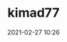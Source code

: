 ---
# FILENAME : please use your OpenClassrooms's name, available in your url.
# Example: https://openclassrooms.com/membres/celinemartinet
# must be the name of your file. If file name is celinemartinet.md, title is celinemartinet.
# lowercase, no blank space, Capital case or special character.
title: kimad77
# First name or full name
name: kimad77
date: 2021-02-27 10:26
# One line.
# If you need more space, go to the next line and add 4 spaces on the left, as in 'description'.
objective: devenir developpeur appplication ios.
short_description: faire une reconversion de developpeur d application iOS et par la suite devenir freelance.
# Ne modifiez pas le paramètre 'template', seulement la description
template: students
description: en reconversion en développement d'applications ios.
# image must be located in content/images/students
# name should be the same as this file. Eg: celinemartinet.png
image: kimad77.jpg
# Change this to True when you do you pull request.
public: true
# You need to keep the exact same structure for each new project.
projects:
  - title: Présentez-vous !
    description: me présentez à la communauté d'openclassrooms, explication de mon projet à mon mentor et faire le programme de formation sur 12 mois.
    # Create a new repository for your images. Name it the same as your nickname and profile picture.
    # Image must be here: content/images/students/yourrepo/project1.png
    image: kimad77/projet1.png
    link: https://openclassrooms.com/fr/members/kqbf7w8m8964
    # 'true' makes it fully available.
    # 'false' will add a black layer on the picture. IT WILL BE PUBLIC!
    finished: true
  - title: Intégrez la communauté !
    description: modifier un projet open Source pour comprendre le fonctionnement de git, de github et des pull requests. 
    image: kimad77/project2.png
    link: https://github.com/kimad77/community
    finished: true
  - title: créez votre premier jeu vidéo avec Swift
    description: flavio le cto il réfléchit déjà au prochain jeu que l’entreprise va développer et il souhaiterait vous confier le travail préparatoire de ce nouveau projet.
    image: kimad77/project3.png
    link: https://openclassrooms.com/fr/paths/69/projects/59/assignment
    finished: false
---